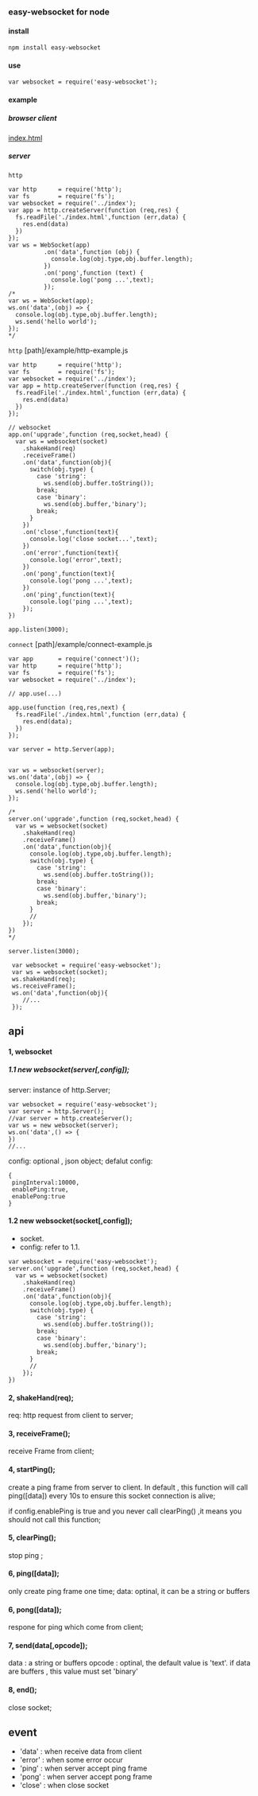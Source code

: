 ### easy-websocket for node

#### install
```
npm install easy-websocket
```
#### use
```
var websocket = require('easy-websocket');
```

#### example 
##### browser client
[index.html](https://github.com/vincentLiuxiang/easy-websocket/blob/master/example/index.html)
##### server

`http`

```
var http      = require('http');
var fs        = require('fs');
var websocket = require('../index');
var app = http.createServer(function (req,res) {
  fs.readFile('./index.html',function (err,data) {
    res.end(data)
  })
});
var ws = WebSocket(app)
          .on('data',function (obj) {
            console.log(obj.type,obj.buffer.length);
          })
          .on('pong',function (text) {
            console.log('pong ...',text);
          });
/*
var ws = WebSocket(app);
ws.on('data',(obj) => {
  console.log(obj.type,obj.buffer.length);
  ws.send('hello world');
});
*/
```

`http`   [path]/example/http-example.js

```
var http      = require('http');
var fs        = require('fs');
var websocket = require('../index');
var app = http.createServer(function (req,res) {
  fs.readFile('./index.html',function (err,data) {
    res.end(data)
  })
});

// websocket
app.on('upgrade',function (req,socket,head) {
  var ws = websocket(socket)
    .shakeHand(req)
    .receiveFrame()
    .on('data',function(obj){
      switch(obj.type) {
        case 'string':
          ws.send(obj.buffer.toString());
        break;
        case 'binary':
          ws.send(obj.buffer,'binary');
        break;
      }
    })
    .on('close',function(text){
      console.log('close socket...',text);
    })
    .on('error',function(text){
      console.log('error',text);
    })
    .on('pong',function(text){
      console.log('pong ...',text);
    })
    .on('ping',function(text){
      console.log('ping ...',text);
    });
})

app.listen(3000);

```

`connect`  [path]/example/connect-example.js

```
var app       = require('connect')();
var http      = require('http');
var fs        = require('fs');
var websocket = require('../index');

// app.use(...)

app.use(function (req,res,next) {
  fs.readFile('./index.html',function (err,data) {
    res.end(data);
  })
});

var server = http.Server(app);


var ws = websocket(server);
ws.on('data',(obj) => {
  console.log(obj.type,obj.buffer.length);
  ws.send('hello world');
});

/*
server.on('upgrade',function (req,socket,head) {
  var ws = websocket(socket)
    .shakeHand(req)
    .receiveFrame()
    .on('data',function(obj){
      console.log(obj.type,obj.buffer.length);
      switch(obj.type) {
        case 'string':
          ws.send(obj.buffer.toString());
        break;
        case 'binary':
          ws.send(obj.buffer,'binary');
        break;
      }
      //
    });
})
*/

server.listen(3000);

```

```
 var websocket = require('easy-websocket');
 var ws = websocket(socket);
 ws.shakeHand(req);
 ws.receiveFrame();
 ws.on('data',function(obj){
 	//...
 });
```


## api

#### 1, websocket
##### 1.1 new websocket(server[,config]);
server: instance of http.Server;

```
var websocket = require('easy-websocket');
var server = http.Server();
//var server = http.createServer();
var ws = new websocket(server);
ws.on('data',() => {
})
//...
```
config: optional , json object;
defalut config:

```
{
 pingInterval:10000,
 enablePing:true,
 enablePong:true
}
```
#### 1.2 new websocket(socket[,config]);
* socket.
* config: refer to 1.1.

```
var websocket = require('easy-websocket');
server.on('upgrade',function (req,socket,head) {
  var ws = websocket(socket)
    .shakeHand(req)
    .receiveFrame()
    .on('data',function(obj){
      console.log(obj.type,obj.buffer.length);
      switch(obj.type) {
        case 'string':
          ws.send(obj.buffer.toString());
        break;
        case 'binary':
          ws.send(obj.buffer,'binary');
        break;
      }
      //
    });
})
```
#### 2, shakeHand(req);
req: http request from client to server;

#### 3, receiveFrame();
receive Frame from client;

#### 4, startPing();
create a ping frame from server to client. In default , this function will call ping([data]) every 10s to ensure this socket connection is alive;

if config.enablePing is true and you never call clearPing() ,it means you should not call this function;

#### 5, clearPing();
stop ping ;

#### 6, ping([data]);
only create ping frame one time;
data: optinal, it can be a string or buffers

#### 6, pong([data]);
respone for ping which come from client;

#### 7, send(data[,opcode]);
data : a string or buffers
opcode : optinal, the default value is 'text'. if data are buffers , this value must set 'binary'

#### 8, end();
close socket;

## event 
* 'data' : when receive data from client
* 'error' : when some error occur
* 'ping' : when server accept ping frame
* 'pong' : when server accept pong frame
* 'close' : when close socket





















